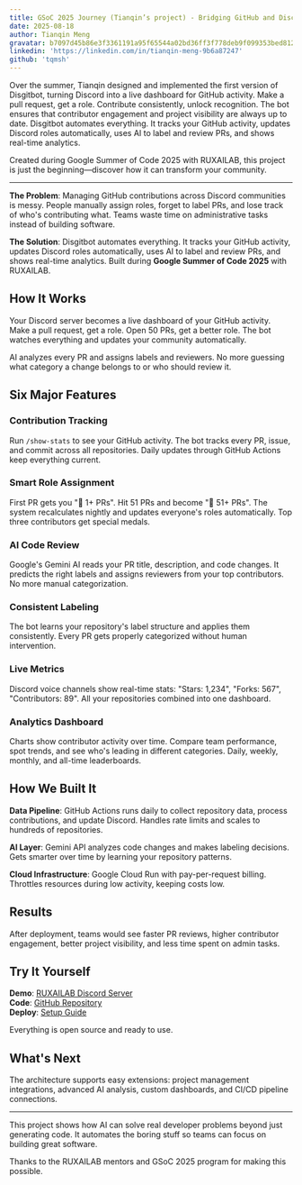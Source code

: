 ```yaml
---
title: GSoC 2025 Journey (Tianqin’s project) - Bridging GitHub and Discord 
date: 2025-08-18
author: Tianqin Meng
gravatar: b7097d45b86e3f3361191a95f65544a02bd36ff3f778deb9f099353bed812970
linkedin: 'https://linkedin.com/in/tianqin-meng-9b6a87247'
github: 'tqmsh'
---
```


Over the summer, Tianqin designed and implemented the first version of Disgitbot, turning Discord into a live dashboard for GitHub activity. Make a pull request, get a role. Contribute consistently, unlock recognition. The bot ensures that contributor engagement and project visibility are always up to date. Disgitbot automates everything. It tracks your GitHub activity, updates Discord roles automatically, uses AI to label and review PRs, and shows real-time analytics. 

Created during Google Summer of Code 2025 with RUXAILAB, this project is just the beginning—discover how it can transform your community.

---

**The Problem**: Managing GitHub contributions across Discord communities is messy. People manually assign roles, forget to label PRs, and lose track of who's contributing what. Teams waste time on administrative tasks instead of building software.

**The Solution**: Disgitbot automates everything. It tracks your GitHub activity, updates Discord roles automatically, uses AI to label and review PRs, and shows real-time analytics. Built during **Google Summer of Code 2025** with RUXAILAB.

## How It Works

Your Discord server becomes a live dashboard of your GitHub activity. Make a pull request, get a role. Open 50 PRs, get a better role. The bot watches everything and updates your community automatically.

AI analyzes every PR and assigns labels and reviewers. No more guessing what category a change belongs to or who should review it.

## Six Major Features

### Contribution Tracking

Run `/show-stats` to see your GitHub activity. The bot tracks every PR, issue, and commit across all repositories. Daily updates through GitHub Actions keep everything current.

### Smart Role Assignment

First PR gets you "🌸 1+ PRs". Hit 51 PRs and become "🌹 51+ PRs". The system recalculates nightly and updates everyone's roles automatically. Top three contributors get special medals.

### AI Code Review

Google's Gemini AI reads your PR title, description, and code changes. It predicts the right labels and assigns reviewers from your top contributors. No more manual categorization.

### Consistent Labeling

The bot learns your repository's label structure and applies them consistently. Every PR gets properly categorized without human intervention.

### Live Metrics

Discord voice channels show real-time stats: "Stars: 1,234", "Forks: 567", "Contributors: 89". All your repositories combined into one dashboard.

### Analytics Dashboard

Charts show contributor activity over time. Compare team performance, spot trends, and see who's leading in different categories. Daily, weekly, monthly, and all-time leaderboards.

## How We Built It

**Data Pipeline**: GitHub Actions runs daily to collect repository data, process contributions, and update Discord. Handles rate limits and scales to hundreds of repositories.

**AI Layer**: Gemini API analyzes code changes and makes labeling decisions. Gets smarter over time by learning your repository patterns.

**Cloud Infrastructure**: Google Cloud Run with pay-per-request billing. Throttles resources during low activity, keeping costs low.

## Results

After deployment, teams would see faster PR reviews, higher contributor engagement, better project visibility, and less time spent on admin tasks.

## Try It Yourself

**Demo**: [RUXAILAB Discord Server](https://discord.gg/VAxzZxVV)  
**Code**: [GitHub Repository](https://github.com/ruxailab/disgitbot)  
**Deploy**: [Setup Guide](https://github.com/ruxailab/disgitbot/blob/main/discord_bot/README.md)

Everything is open source and ready to use.

## What's Next

The architecture supports easy extensions: project management integrations, advanced AI analysis, custom dashboards, and CI/CD pipeline connections.

---

This project shows how AI can solve real developer problems beyond just generating code. It automates the boring stuff so teams can focus on building great software.

Thanks to the RUXAILAB mentors and GSoC 2025 program for making this possible.


